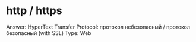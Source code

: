 # http / https

Answer: HyperText Transfer Protocol: протокол небезопасный / протокол безопасный (with SSL)
Type: Web
